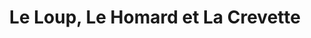 ---
title: "Le Loup, Le Homard et La Crevette"
url: /nantes/le-loup-le-homard-et-la-crevette/
shop: fruits de mer
---